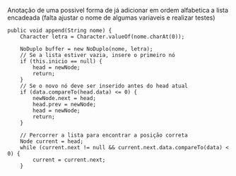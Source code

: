   Anotação de uma possivel forma de já adicionar em ordem alfabetica a lista encadeada (falta ajustar o nome de algumas variaveis e realizar testes)
  
    public void append(String nome) {
        Character letra = Character.valueOf(nome.charAt(0));

        NoDuplo buffer = new NoDuplo(nome, letra);
        // Se a lista estiver vazia, insere o primeiro nó
        if (this.inicio == null) {
            head = newNode;
            return;
        }
        // Se o novo nó deve ser inserido antes do head atual
        if (data.compareTo(head.data) <= 0) { 
            newNode.next = head;
            head.prev = newNode;
            head = newNode;
            return;
        }

        // Percorrer a lista para encontrar a posição correta
        Node current = head;
        while (current.next != null && current.next.data.compareTo(data) < 0) {
            current = current.next;
        }



